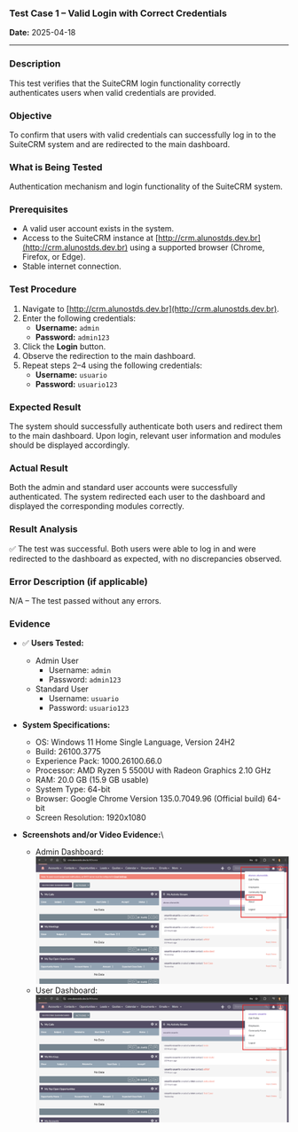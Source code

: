 ### **Test Case 1 – Valid Login with Correct Credentials**

**Date:** 2025-04-18

---

### Description

This test verifies that the SuiteCRM login functionality correctly authenticates users when valid credentials are provided.

### Objective

To confirm that users with valid credentials can successfully log in to the SuiteCRM system and are redirected to the main dashboard.

### What is Being Tested

Authentication mechanism and login functionality of the SuiteCRM system.

### Prerequisites

- A valid user account exists in the system.
- Access to the SuiteCRM instance at [http://crm.alunostds.dev.br](http://crm.alunostds.dev.br) using a supported browser (Chrome, Firefox, or Edge).
- Stable internet connection.

### Test Procedure

1. Navigate to [http://crm.alunostds.dev.br](http://crm.alunostds.dev.br).
2. Enter the following credentials:
   - **Username:** `admin`
   - **Password:** `admin123`
3. Click the **Login** button.
4. Observe the redirection to the main dashboard.
5. Repeat steps 2–4 using the following credentials:
   - **Username:** `usuario`
   - **Password:** `usuario123`

### Expected Result

The system should successfully authenticate both users and redirect them to the main dashboard. Upon login, relevant user information and modules should be displayed accordingly.

### Actual Result

Both the admin and standard user accounts were successfully authenticated. The system redirected each user to the dashboard and displayed the corresponding modules correctly.

### Result Analysis

✅ The test was successful. Both users were able to log in and were redirected to the dashboard as expected, with no discrepancies observed.

### Error Description (if applicable)

N/A – The test passed without any errors.

### Evidence

- ✅ **Users Tested:**

  - Admin User
    - Username: `admin`
    - Password: `admin123`
  - Standard User
    - Username: `usuario`
    - Password: `usuario123`

- **System Specifications:**

  - OS: Windows 11 Home Single Language, Version 24H2
  - Build: 26100.3775
  - Experience Pack: 1000.26100.66.0
  - Processor: AMD Ryzen 5 5500U with Radeon Graphics 2.10 GHz
  - RAM: 20.0 GB (15.9 GB usable)
  - System Type: 64-bit
  - Browser: Google Chrome Version 135.0.7049.96 (Official build) 64-bit
  - Screen Resolution: 1920x1080

- **Screenshots and/or Video Evidence:**\
  - Admin Dashboard:
  ![Admin user dashboard after login](../evidence/test01-admindashboard.png)
  - User Dashboard:
  ![Standard user dashboard after login](../evidence/test01-userdashboard.png)